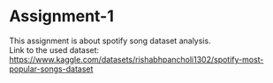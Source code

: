 # Assignment-1
This assignment is about spotify song dataset analysis.  
Link to the used dataset: https://www.kaggle.com/datasets/rishabhpancholi1302/spotify-most-popular-songs-dataset
